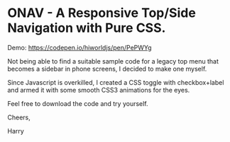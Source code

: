 # ONAV - A Responsive Top/Side Navigation with Pure CSS.
Demo: https://codepen.io/hiworldjs/pen/PePWYg

Not being able to find a suitable sample code for a legacy top menu that becomes a sidebar in phone screens, I decided to make one myself.

Since Javascript is overkilled, I created a CSS toggle with checkbox+label and armed it with some smooth CSS3 animations for the eyes.

Feel free to download the code and try yourself.

Cheers,

Harry


